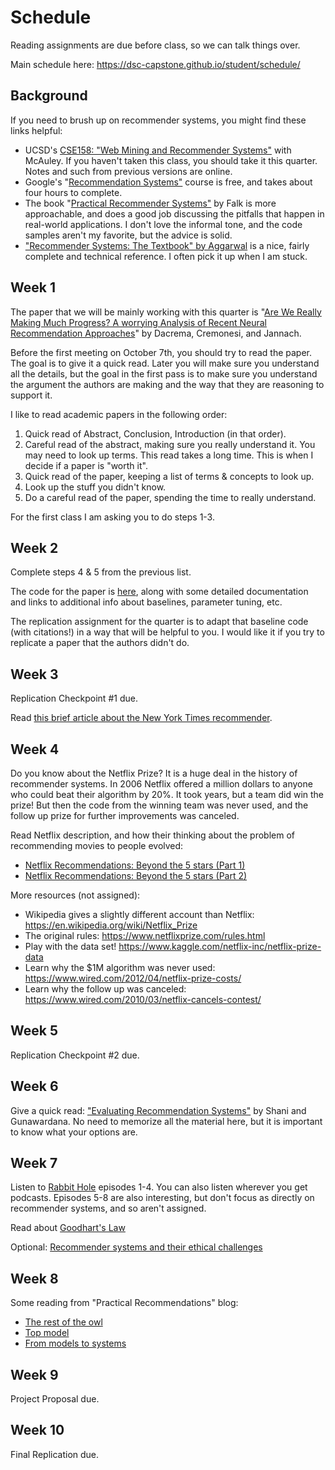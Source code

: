 # Schedule

Reading assignments are due before class, so we can talk things over.

Main schedule here: https://dsc-capstone.github.io/student/schedule/

## Background

If you need to brush up on recommender systems, you might find these links helpful:

- UCSD's [CSE158: "Web Mining and Recommender Systems"](https://cseweb.ucsd.edu/~jmcauley/) with McAuley. If you haven't taken this class, you should take it this quarter.  Notes and such from previous versions are online.
- Google's "[Recommendation Systems"](https://developers.google.com/machine-learning/recommendation/) course is free, and takes about four hours to complete. 
- The book "[Practical Recommender Systems"]() by Falk is more approachable, and does a good job discussing the pitfalls that happen in real-world applications. I don't love the informal tone, and the code samples aren't my favorite, but the advice is solid.
- ["Recommender Systems: The Textbook" by Aggarwal](https://www.springer.com/gp/book/9783319296579) is a nice, fairly complete and technical reference. I often pick it up when I am stuck.

## Week 1

The paper that we will be mainly working with this quarter is "[Are We Really Making Much Progress?  A worrying Analysis of Recent Neural Recommendation Approaches](https://github.com/jemmott/dsc180a06-fa20/blob/master/papers/are%20we%20making%20progress.pdf)" by Dacrema, Cremonesi, and Jannach.

Before the first meeting on October 7th, you should try to read the paper.  The goal is to give it a quick read.  Later you will make sure you understand all the details, but the goal in the first pass is to make sure you understand the argument the authors are making and the way that they are reasoning to support it.

I like to read academic papers in the following order:

1. Quick read of Abstract, Conclusion, Introduction (in that order).
2. Careful read of the abstract, making sure you really understand it.  You may need to look up terms. This read takes a long time. This is when I decide if a paper is "worth it".
3. Quick read of the paper, keeping a list of terms & concepts to look up.
4. Look up the stuff you didn't know.
5. Do a careful read of the paper, spending the time to really understand.

For the first class I am asking you to do steps 1-3.

## Week 2

Complete steps 4 & 5 from the previous list.

The code for the paper is [here](https://github.com/MaurizioFD/RecSys2019_DeepLearning_Evaluation), along with some detailed documentation and links to additional info about baselines, parameter tuning, etc.

The replication assignment for the quarter is to adapt that baseline code (with citations!) in a way that will be helpful to you. I would like it if you try to replicate a paper that the authors didn't do.

## Week 3

Replication Checkpoint #1 due.

Read [this brief article about the New York Times recommender](https://open.blogs.nytimes.com/2015/08/11/building-the-next-new-york-times-recommendation-engine/).

## Week 4

Do you know about the Netflix Prize?  It is a huge deal in the history of recommender systems.  In 2006 Netflix offered a million dollars to anyone who could beat their algorithm by 20%. It took years, but a team did win the prize!  But then the code from the winning team was never used, and the follow up prize for further improvements was canceled. 


Read Netflix description, and how their thinking about the problem of recommending movies to people evolved:
- [Netflix Recommendations: Beyond the 5 stars (Part 1)](https://netflixtechblog.com/netflix-recommendations-beyond-the-5-stars-part-1-55838468f429)
- [Netflix Recommendations: Beyond the 5 stars (Part 2)](https://netflixtechblog.com/netflix-recommendations-beyond-the-5-stars-part-2-d9b96aa399f5)

More resources (not assigned):
- Wikipedia gives a slightly different account than Netflix: https://en.wikipedia.org/wiki/Netflix_Prize 
- The original rules: https://www.netflixprize.com/rules.html
- Play with the data set! https://www.kaggle.com/netflix-inc/netflix-prize-data
- Learn why the $1M algorithm was never used: https://www.wired.com/2012/04/netflix-prize-costs/
- Learn why the follow up was canceled: https://www.wired.com/2010/03/netflix-cancels-contest/

## Week 5

Replication Checkpoint #2 due.

## Week 6

Give a quick read: ["Evaluating Recommendation Systems"](https://github.com/jemmott/dsc180a06-fa20/blob/master/papers/Evaluating_Recommendation_Systems.pdf) by Shani and Gunawardana. No need to memorize all the material here, but it is important to know what your options are.

## Week 7

Listen to [Rabbit Hole](https://www.nytimes.com/2020/04/16/podcasts/rabbit-hole-internet-youtube-virus.html) episodes 1-4.  You can also listen wherever you get podcasts. Episodes 5-8 are also interesting, but don't focus as directly on recommender systems, and so aren't assigned.

Read about [Goodhart's Law](https://en.wikipedia.org/wiki/Goodhart%27s_law)

Optional: [Recommender systems and their ethical challenges](https://github.com/jemmott/dsc180a06-fa20/blob/master/papers/RecommenderSystemsAndTheirEthics.pdf)

## Week 8

Some reading from "Practical Recommendations" blog:
- [The rest of the owl](https://practicalrecs.com/the-rest-of-the-owl.html)
- [Top model](https://practicalrecs.com/top-model.html)
- [From models to systems](https://practicalrecs.com/from-models-to-systems.html)

## Week 9

Project Proposal due.

## Week 10

Final Replication due.